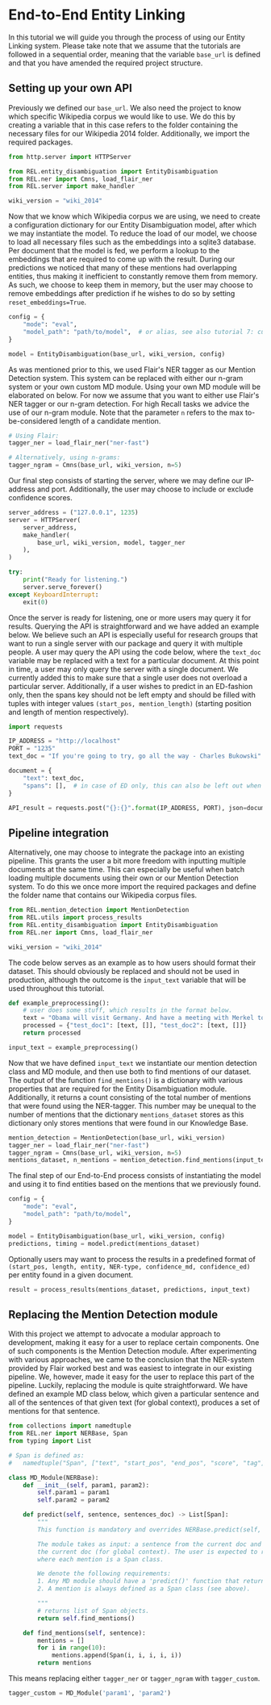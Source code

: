 # End-to-End Entity Linking

In this tutorial we will guide you through the process of using our Entity Linking system. Please take note that we assume
that the tutorials are followed in a sequential order, meaning that the variable `base_url` is defined and that you have
amended the required project structure.

## Setting up  your own API

Previously we defined our `base_url`. We also need the project to know which specific
Wikipedia corpus we would like to use. We do this by creating a variable that in this case refers to the folder containing
the necessary files for our Wikipedia 2014 folder. Additionally, we import the required packages.

```python
from http.server import HTTPServer

from REL.entity_disambiguation import EntityDisambiguation
from REL.ner import Cmns, load_flair_ner
from REL.server import make_handler

wiki_version = "wiki_2014"

```

Now that we know which Wikipedia corpus we are using, we need to create a configuration dictionary for our Entity
Disambiguation model, after which we may instantiate the model. To reduce the load of our model, we choose to load
all necessary files such as the embeddings into a sqlite3 database. Per document that the model is fed, we perform
a lookup to the embeddings that are required to come up with the result. During our predictions we noticed that many
of these mentions had overlapping entities, thus making it inefficient to constantly remove them from memory. As such,
we choose to keep them in memory, but the user may choose to remove embeddings after prediction if he wishes to do so
by setting `reset_embeddings=True`.

```python
config = {
    "mode": "eval",
    "model_path": "path/to/model",  # or alias, see also tutorial 7: custom models
}

model = EntityDisambiguation(base_url, wiki_version, config)
```

As was mentioned prior to this, we used Flair's NER tagger as our Mention Detection system. This system can be replaced
with either our n-gram system or your own custom MD module. Using your own MD module will be elaborated on below.
For now we assume that you want to either use Flair's NER tagger or our n-gram detection. For high Recall tasks we advice
the use of our n-gram module. Note that the parameter `n` refers to the max to-be-considered length of a candidate mention.

```python
# Using Flair:
tagger_ner = load_flair_ner("ner-fast")

# Alternatively, using n-grams:
tagger_ngram = Cmns(base_url, wiki_version, n=5)
```

Our final step consists of starting the server, where we may define our IP-address and port. Additionally,
the user may choose to include or exclude confidence scores.

```python
server_address = ("127.0.0.1", 1235)
server = HTTPServer(
    server_address,
    make_handler(
        base_url, wiki_version, model, tagger_ner
    ),
)

try:
    print("Ready for listening.")
    server.serve_forever()
except KeyboardInterrupt:
    exit(0)
```

Once the server is ready for listening, one or more users may query it for results. Querying the API is straightforward and
we have added an example below. We believe such an API is especially useful for research groups that want to run a single
server with our package and query it with multiple people. A user may query the API using the code below, where the `text_doc` 
variable may be replaced with a text for a particular document. At this point in time, a user may only query the server with
a single document. We currently added this to make sure that a single user does not overload a particular server. Additionally,
if a user wishes to predict in an ED-fashion only, then the spans key should not be left empty and should be filled with tuples
with integer values `(start_pos, mention_length)` (starting position and length of mention respectively).

```python
import requests

IP_ADDRESS = "http://localhost"
PORT = "1235"
text_doc = "If you're going to try, go all the way - Charles Bukowski"

document = {
    "text": text_doc,
    "spans": [],  # in case of ED only, this can also be left out when using the API
}

API_result = requests.post("{}:{}".format(IP_ADDRESS, PORT), json=document).json()
```

## Pipeline integration

Alternatively, one may choose to integrate the package into an existing pipeline. This grants the user a bit more freedom
with inputting multiple documents at the same time. This can especially be useful when batch loading multiple documents
using their own or our Mention Detection system. To do this we once more import the required packages and define the folder name that contains our Wikipedia corpus files.

 ```python
from REL.mention_detection import MentionDetection
from REL.utils import process_results
from REL.entity_disambiguation import EntityDisambiguation
from REL.ner import Cmns, load_flair_ner

wiki_version = "wiki_2014"
```

The code below serves as an example as to how users should format their dataset. This should obviously be replaced
and should not be used in production, although the outcome is the `input_text` variable that will be used throughout this
tutorial.

```python
def example_preprocessing():
    # user does some stuff, which results in the format below.
    text = "Obama will visit Germany. And have a meeting with Merkel tomorrow."
    processed = {"test_doc1": [text, []], "test_doc2": [text, []]}
    return processed

input_text = example_preprocessing()
```

Now that we have defined `input_text` we instantiate our mention detection class and MD module, and then use both to find
mentions of our dataset. The output of the function `find_mentions()` is a dictionary with various properties that
are required for the Entity Disambiguation module. Additionally, it returns a count consisting of the total number of
mentions that were found using the NER-tagger. This number may be unequal to the number of mentions that the dictionary
`mentions_dataset` stores as this dictionary only stores mentions that were found in our Knowledge Base.

```python
mention_detection = MentionDetection(base_url, wiki_version)
tagger_ner = load_flair_ner("ner-fast")
tagger_ngram = Cmns(base_url, wiki_version, n=5)
mentions_dataset, n_mentions = mention_detection.find_mentions(input_text, tagger_ngram)
```

The final step of our End-to-End process consists of instantiating the model and using it to find entities based
on the mentions that we previously found.

```python
config = {
    "mode": "eval",
    "model_path": "path/to/model",
}

model = EntityDisambiguation(base_url, wiki_version, config)
predictions, timing = model.predict(mentions_dataset)
```

Optionally users may want to process the results in a predefined format of
`(start_pos, length, entity, NER-type, confidence_md, confidence_ed)` per entity found in a given document.

```python
result = process_results(mentions_dataset, predictions, input_text)
```

## Replacing the Mention Detection module

With this project we attempt to advocate a modular approach to development, making it easy
for a user to replace certain components. One of such components is the Mention Detection module. After experimenting with
various approaches, we came to the conclusion that the NER-system provided by Flair worked best and was easiest to integrate
in our existing pipeline. We, however, made it easy for the user to replace this part of the pipeline. Luckily, replacing
the module is quite straightforward. We have defined an example MD class below,
which given a particular sentence and all of the sentences of that given text (for global context), produces a set
of mentions for that sentence.

```python
from collections import namedtuple
from REL.ner import NERBase, Span
from typing import List

# Span is defined as:
#   namedtuple("Span", ["text", "start_pos", "end_pos", "score", "tag"])

class MD_Module(NERBase):
    def __init__(self, param1, param2):
        self.param1 = param1
        self.param2 = param2

    def predict(self, sentence, sentences_doc) -> List[Span]:
        """
        This function is mandatory and overrides NERBase.predict(self, *args, **kwargs).

        The module takes as input: a sentence from the current doc and all the sentences of
        the current doc (for global context). The user is expected to return a list of mentions,
        where each mention is a Span class.

        We denote the following requirements:
        1. Any MD module should have a 'predict()' function that returns a list of mentions.
        2. A mention is always defined as a Span class (see above).

        """
        # returns list of Span objects.
        return self.find_mentions()

    def find_mentions(self, sentence):
        mentions = []
        for i in range(10):
            mentions.append(Span(i, i, i, i, i))
        return mentions
```

This means replacing either `tagger_ner` or `tagger_ngram` with `tagger_custom`.

```python
tagger_custom = MD_Module('param1', 'param2')
```

